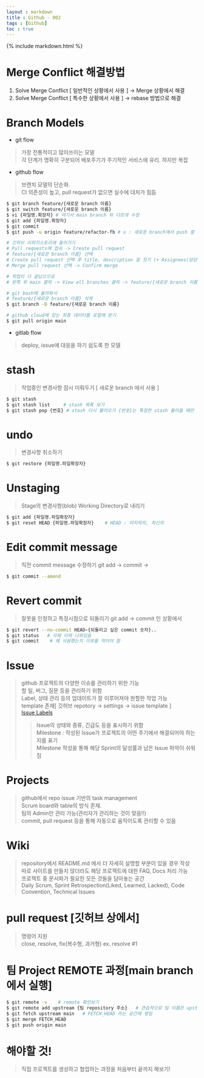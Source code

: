 ```yaml
---
layout : markdown
title : Github - 002
tags : [Github]
toc : true
---
```


{% include markdown.html %}

# Merge Conflict 해결방법

1. Solve Merge Conflict [ 일반적인 상황에서 사용 ]
-> Merge 상황에서 해결
2. Solve Merge Conflict [ 특수한 상황에서 사용 ]
-> rebase 방법으로 해결

# Branch Models

- git flow
> 가장 전통적이고 많이쓰이는 모델  
> 각 단계가 명확히 구분되어 배포주기가 주기적인 서비스에 유리. 하지만 복잡  

- github flow
> 브랜치 모델의 단순화.  
> CI 의존성이 높고, pull request가 없으면 실수에 대처가 힘듬

```bash
$ git branch feature/{새로운 branch 이름}
$ git switch feature/{새로운 branch 이름}
$ vi {파일명.확장자} # 여기서 main branch 와 다르게 수정
$ git add {파일명.확장자}
$ git commit
$ git push -u origin feature/refactor-fb # u : 새로운 branch에서 push 할 때 한번만 사용하면 OK

# 깃허브 리퍼지스토리에 들어가기
# Pull requests에 접속 -> Create pull request
# feature/{새로운 branch 이름} 선택
# Create pull request 선택 후 title, description 잘 짓기 (+ Assignees(담당자) 선택) -> Create pull request
# Merge pull request 선택 -> Confirm merge

# 작업이 다 끝났으므로
# 왼쪽 위 main 클릭 -> View all branches 클릭 -> feature/{새로운 branch 이름} 삭제

# git bash에 돌아와서
# feature/{새로운 branch 이름} 삭제
$ git branch -D feature/{새로운 branch 이름}

# github cloud에 있는 최종 데이터를 로컬에 받기
$ git pull origin main
```

- gitlab flow
> deploy, issue에 대응을 하기 쉽도록 한 모델

# stash
> 작업중인 변경사항 잠시 미뤄두기 [ 새로운 branch 에서 사용 ]
```bash
$ git stash
$ git stash list     # stash 목록 보기
$ git stash pop {번호} # stash 다시 불러오기 {번호}는 특정한 stash 불러올 때만
```

# undo
> 변경사항 취소하기
```bash
$ git restore {파일명.파일확장자}
```

# Unstaging
> Stage의 변경사항(blob) Working Directory로 내리기
```bash
$ git add {파일명.파일확장자}
$ git reset HEAD {파일명.파일확장자}    # HEAD : 마지막의, 최신의
```

# Edit commit message
> 직전 commit message 수정하기
> git add -> commit ->
```bash
$ git commit --amend
```

# Revert commit
> 잘못을 인정하고 특정시점으로 되돌리기
> git add -> commit 인 상황에서
```bash
$ git revert --no-commit HEAD~{되돌리고 싶은 commit 숫자}..
$ git status   # 삭제 이력 나와있음
$ git commit    # 왜 사용했는지 이유를 적어야 함
```

# Issue
> github 프로젝트의 다양한 이슈를 관리하기 위한 기능  
> 할 일, 버그, 질문 등을 관리하기 위함  
> Label, 상태 관리 등의 업데이트가 잘 이루어져야 원할한 작업 가능  
> template 존재[ 깃허브 repotory -> settings -> issue template ]  
> [Issue Labels](https://medium.com/@dave_lunny/sane-github-labels-c5d2e6004b63)  
>> Issue의 상태와 종류, 긴급도 등을 표시하기 위함  
> Milestone : 작성된 Issue가 프로젝트의 어떤 주기에서 해결되어야 하는지를 표기  
>> Milestone 작성을 통해 해당 Sprint의 달성률과 남은 Issue 파악이 쉬워짐  

# Projects
> github에서 repo issue 기반의 task management  
> Scrum board와 table의 방식 존재.  
> 팀의 Admin만 관리 가능(관리자가 관리하는 것이 맞음!!)  
> commit, pull request 등을 통해 자동으로 움직이도록 관리할 수 있음  

# Wiki
> repository에서 README.md 에서 더 자세히 설명할 부분이 있을 경우 작성  
> 따로 사이트를 만들지 않더라도 해당 프로젝트에 대한 FAQ, Docs 처리 가능  
> 프로젝트 중 문서화가 필요한 모든 것들을 담아놓는 공간  
> Daily Scrum, Sprint Retrospection(Liked, Learned, Lacked), Code Convention, Technical Issues  

# pull request [깃허브 상에서]
> 명령어 지원  
> close, resolve, fix(복수형, 과거형)
ex. resolve #1

# 팀 Project REMOTE 과정[main branch 에서 실행]

```bash
$ git remote -v    # remote 확인보기
$ git remote add upstream {팀 repository 주소}   # 관습적으로 팀 이름은 upstream 이라고 부름
$ git fetch upstream main   # FETCH_HEAD 라는 공간에 쌓임
$ git merge FETCH_HEAD
$ git push origin main
```

# 해야할 것!
> 직접 프로젝트를 생성하고 협업하는 과정을 처음부터 끝까지 해보기!
